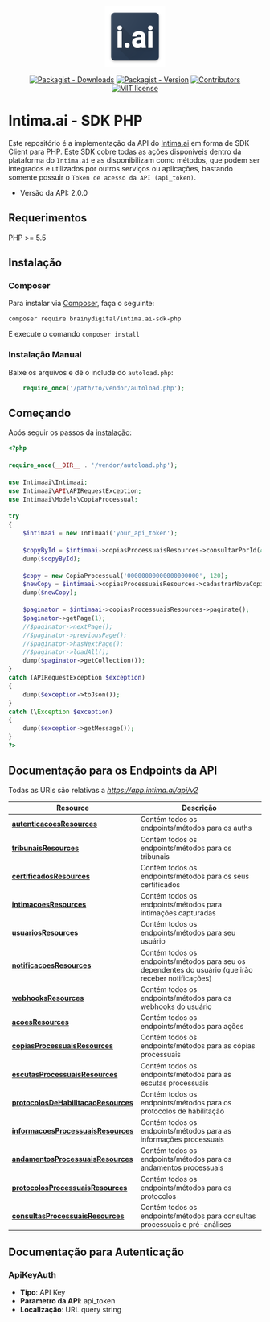 <br />
<div align="center">
  <a href="#">
    <img src="https://raw.githubusercontent.com/brainydigital/intima.ai-sdk-php/master/docs/images/logo.png" alt="Logo" width="120" height="120">
  </a>
  
  [![Packagist - Downloads](https://img.shields.io/packagist/dt/brainydigital/intima.ai-sdk-php.svg?style=flat&color=97ca00)](https://packagist.org/packages/brainydigital/intima.ai-sdk-php "View this project on packagist")
  [![Packagist - Version](https://img.shields.io/packagist/v/brainydigital/intima.ai-sdk-php.svg?style=flat&color=blue)](https://packagist.org/packages/brainydigital/intima.ai-sdk-php "View this project on packagist")
  [![Contributors](https://img.shields.io/badge/contributors-1-yellow.svg)](https://github.com/brainydigital/intima.ai-sdk-php/graphs/contributors)
  [![MIT license](https://img.shields.io/badge/license-MIT-brightgreen.svg)](https://opensource.org/licenses/MIT)
</div>

# **Intima.ai - SDK PHP**

Este repositório é a implementação da API do [Intima.ai](https://app.intima.ai) em forma de SDK Client para PHP. Este SDK cobre todas as ações disponíveis dentro da plataforma do `Intima.ai` e as disponibilizam como métodos, que podem ser integrados e utilizados por outros serviços ou aplicações, bastando somente possuir o `Token de acesso da API (api_token)`.

- Versão da API: 2.0.0

## Requerimentos

PHP >= 5.5

## **Instalação**
### Composer

Para instalar via [Composer](http://getcomposer.org/), faça o seguinte:

```
composer require brainydigital/intima.ai-sdk-php
```

E execute o comando `composer install`

### Instalação Manual

Baixe os arquivos e dê o include do `autoload.php`:

```php
    require_once('/path/to/vendor/autoload.php');
```

## Começando

Após seguir os passos da [instalação](#Instalação):

```php
<?php

require_once(__DIR__ . '/vendor/autoload.php');

use Intimaai\Intimaai;
use Intimaai\API\APIRequestException;
use Intimaai\Models\CopiaProcessual;

try 
{
    $intimaai = new Intimaai('your_api_token');

    $copyById = $intimaai->copiasProcessuaisResources->consultarPorId(45217);
    dump($copyById);

    $copy = new CopiaProcessual('00000000000000000000', 120);
    $newCopy = $intimaai->copiasProcessuaisResources->cadastrarNovaCopia($copy);
    dump($newCopy);

    $paginator = $intimaai->copiasProcessuaisResources->paginate();
    $paginator->getPage(1);
    //$paginator->nextPage();
    //$paginator->previousPage();
    //$paginator->hasNextPage();
    //$paginator->loadAll();
    dump($paginator->getCollection());
}
catch (APIRequestException $exception)
{
    dump($exception->toJson());
}
catch (\Exception $exception)
{
    dump($exception->getMessage());
}
?>
```

## **Documentação para os Endpoints da API**

Todas as URIs são relativas a *https://app.intima.ai/api/v2*

Resource | Descrição
------------ | -------------
[**autenticacoesResources**](docs/resources/autenticacoesResources.md#autenticacoesResources) | Contém todos os endpoints/métodos para os auths
[**tribunaisResources**](docs/resources/tribunaisResources.md#tribunaisResources) | Contém todos os endpoints/métodos para os tribunais
[**certificadosResources**](docs/resources/certificadosResources.md#certificadosResources) | Contém todos os endpoints/métodos para os seus certificados
[**intimacoesResources**](docs/resources/intimacoesResources.md#intimacoesResources) | Contém todos os endpoints/métodos para intimações capturadas
[**usuariosResources**](docs/resources/user/usuariosResources.md#usuariosResources) | Contém todos os endpoints/métodos para seu usuário
[**notificacoesResources**](docs/resources/user/notificacoesResources.md#notificacoesResources) | Contém todos os endpoints/métodos para seu os dependentes do usuário (que irão receber notificações)
[**webhooksResources**](docs/resources/user/webhooksResources.md#webhooksResources) | Contém todos os endpoints/métodos para os webhooks do usuário
[**acoesResources**](docs/resources/acoesResources.md#acoesResources) | Contém todos os endpoints/métodos para ações
[**copiasProcessuaisResources**](docs/resources/copiasProcessuaisResources.md#copiasProcessuaisResources) | Contém todos os endpoints/métodos para as cópias processuais
[**escutasProcessuaisResources**](docs/resources/escutasProcessuaisResources.md#escutasProcessuaisResources) | Contém todos os endpoints/métodos para as escutas processuais
[**protocolosDeHabilitacaoResources**](docs/resources/protocolosDeHabilitacaoResources.md#protocolosDeHabilitacaoResources) | Contém todos os endpoints/métodos para os protocolos de habilitação
[**informacoesProcessuaisResources**](docs/resources/informacoesProcessuaisResources.md#informacoesProcessuaisResources) | Contém todos os endpoints/métodos para as informações processuais
[**andamentosProcessuaisResources**](docs/resources/andamentosProcessuaisResources.md#andamentosProcessuaisResources) | Contém todos os endpoints/métodos para os andamentos processuais
[**protocolosProcessuaisResources**](docs/resources/protocolosProcessuaisResources.md#protocolosProcessuaisResources) | Contém todos os endpoints/métodos para os protocolos
[**consultasProcessuaisResources**](docs/resources/consultasProcessuaisResources.md#consultasProcessuaisResources) | Contém todos os endpoints/métodos para consultas processuais e pré-análises


## Documentação para Autenticação

### ApiKeyAuth

- **Tipo**: API Key
- **Parametro da API**: api_token
- **Localização**: URL query string
